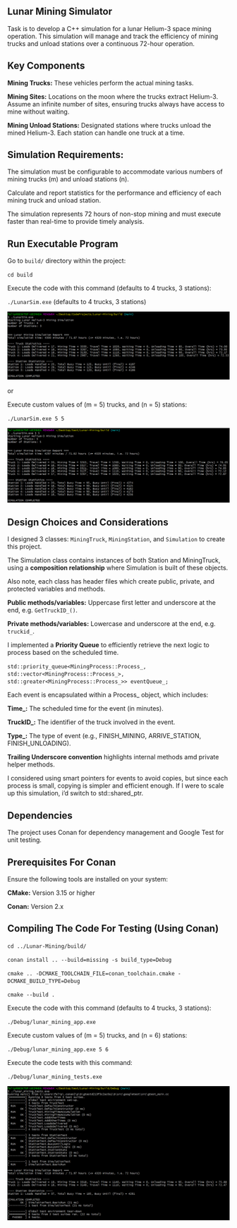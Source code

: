 ## Lunar Mining Simulator

Task is to develop a C++ simulation for a lunar Helium-3 space mining operation. This
simulation will manage and track the efficiency of mining trucks and unload stations over a
continuous 72-hour operation.

## Key Components

**Mining Trucks:** These vehicles perform the actual mining tasks.

**Mining Sites:** Locations on the moon where the trucks extract Helium-3. Assume an infinite
number of sites, ensuring trucks always have access to mine without waiting.

**Mining Unload Stations:** Designated stations where trucks unload the mined Helium-3. Each
station can handle one truck at a time.


## Simulation Requirements:

The simulation must be configurable to accommodate various numbers of mining trucks (m)
and unload stations (n).

Calculate and report statistics for the performance and efficiency of each mining truck and
unload station.

The simulation represents 72 hours of non-stop mining and must execute faster than
real-time to provide timely analysis.

## Run Executable Program

Go to `build/` directory within the project: 

`cd build`

Execute the code with this command (defaults to 4 trucks, 3 stations):

`./LunarSim.exe` (defaults to 4 trucks, 3 stations)

![alt text](images/LunarSimulationExe.png)

or

Execute custom values of (m = 5) trucks, and (n = 5) stations:

`./LunarSim.exe 5 5` 

![alt text](images/LunarSimCustom.png)


## Design Choices and Considerations

I designed 3 classes: `MiningTruck`, `MiningStation`, and `Simulation` to create this project. 

The Simulation class contains instances of both Station and MiningTruck, using a **composition relationship** where Simulation is built of these objects. 

Also note, each class has header files which create public, private, and protected variables and methods. 

**Public methods/variables:** Uppercase first letter and underscore at the end, e.g. `GetTruckID_()`.

**Private methods/variables:** Lowercase and underscore at the end, e.g. `truckid_`.

I implemented a **Priority Queue** to efficiently retrieve the next logic to process based on the scheduled time.

`std::priority_queue<MiningProcess::Process_, std::vector<MiningProcess::Process_>, std::greater<MiningProcess::Process_>> eventQueue_;`

Each event is encapsulated within a Process_ object, which includes:

**Time_:** The scheduled time for the event (in minutes).

**TruckID_:** The identifier of the truck involved in the event.

**Type_:** The type of event (e.g., FINISH_MINING, ARRIVE_STATION, FINISH_UNLOADING).

**Trailing Underscore convention** highlights internal methods amd private helper methods. 

I considered using smart pointers for events to avoid copies, but since each process is small, copying is simpler and efficient enough. If I were to scale up this simulation, i’d switch to std::shared_ptr<Process>.

## Dependencies

The project uses Conan for dependency management and Google Test for unit testing.

## Prerequisites For Conan

Ensure the following tools are installed on your system:

**CMake:** Version 3.15 or higher

**Conan:** Version 2.x


## Compiling The Code For Testing (Using Conan)

`cd ../Lunar-Mining/build/`

`conan install .. --build=missing -s build_type=Debug`

`cmake .. -DCMAKE_TOOLCHAIN_FILE=conan_toolchain.cmake -DCMAKE_BUILD_TYPE=Debug`

`cmake --build .`

Execute the code with this command (defaults to 4 trucks, 3 stations):

`./Debug/lunar_mining_app.exe` 

Execute custom values of (m = 5) trucks, and (n = 6) stations:

`./Debug/lunar_mining_app.exe 5 6` 

Execute the code tests with this command:

`./Debug/lunar_mining_tests.exe` 

![alt text](images/SimulationTests.png)
